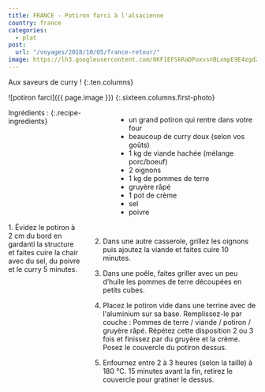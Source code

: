 ```yaml
---
title: FRANCE - Potiron farci à l'alsacienne
country: france
categories:
  - plat
post:
  url: "/voyages/2018/10/05/france-retour/"
image: https://lh3.googleusercontent.com/0KF1EFSkRaDPoxvsnBLxmpE9E4zgdZMO6jVv8I0KCT9VgOqfW2pKRkxibXLyBsU_k-wMVnE_0hvOWSfPrbHQWWU-22cwOckxT1c--LhzUMdxxFvWF-v3JmEtkPNRu1JOchjEYkyddyO9gP7PYrQi4w1887jvdQe60slKxr11qVjYcwjqxi0XlC3W-MU_sgUdOOv7z264tTYG4qlKrGWjY8ViEDhVUCMijqjcP6vmqBBWYgw__Dm9jgifrYOArUeXotmyC_Enye9UTdu4Wa8PU39JLCMydpPjcut5Vkj30MSbJ_RaFaOWEabALzutd-xSsH6dTXKXUb-tPeOBGjdS_groXPRRAopUlO2XNQD6QmieNvpfNPHwGbCBNimFLx12HOELoBOfxfJ2Zez5_LPQaKptwz0NPWraUucssxg4gMK69AL4nBlAXYwssNdDxgl8iXk30rdwcvWffcNO36Z7JvrGoJ7vWUfGaO_Sdm00QE1Tj3CNj9JLfCvdaI0UzFce2wwpPGvoQhL2etKx3bHsAIKm985mR950UHKy17bsP_KFCE0f2gN0VwYqOErqDqjAt-slIjkx16PBxByOr0NoRJwQqazJYN6bTJ6xIDQvOBz9xSend0P-pDiS1Fcv-BILt0jjwBLSAre5pOoS4-GVyOt7hPF_xzxOU8SiNrf-2vSyGsYdoEHGz2MSRxgKN8z2xvQf9WXQ4xXwfSg9Rnh-RUua=w900
---
```


Aux saveurs de curry ! 
{:.ten.columns}
<!--fin extrait-->

![potiron farci]({{ page.image }})
{:.sixteen.columns.first-photo}

<div class="four columns" markdown="1">
Ingrédients :
{:.recipe-ingredients}

- un grand potiron qui rentre dans votre four
- beaucoup de curry doux (selon vos goûts)
- 1 kg de viande hachée (mélange porc/boeuf)
- 2 oignons
- 1 kg de pommes de terre
- gruyère râpé
- 1 pot de crème
- sel
- poivre
</div>

<div class="ten columns" markdown="1">
1. Évidez le potiron à 2 cm du bord en gardanti la structure et faites cuire la chair avec du sel, du poivre et le curry 5 minutes.

2. Dans une autre casserole, grillez les oignons puis ajoutez la viande et faites cuire 10 minutes.

3. Dans une poêle, faites griller avec un peu d’huile les pommes de terre découpées en petits cubes.

4. Placez le potiron vide dans une terrine avec de l'aluminium sur sa base. Remplissez-le par couche : Pommes de terre / viande / potiron / gruyère râpé. Répétez cette disposition 2 ou 3 fois et finissez par du gruyère et la crème. Posez le couvercle du potiron dessus.

5. Enfournez entre 2 à 3 heures (selon la taille) à 180 °C. 15 minutes avant la fin, retirez le couvercle pour gratiner le dessus.
</div>
